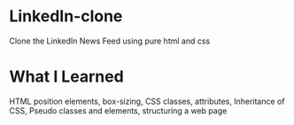 # LinkedIn-clone
 Clone the LinkedIn News Feed using pure html and css
 
# What I Learned
 HTML position elements, box-sizing,
 CSS classes, attributes,
 Inheritance of CSS,
 Pseudo classes and elements,
 structuring a web page
